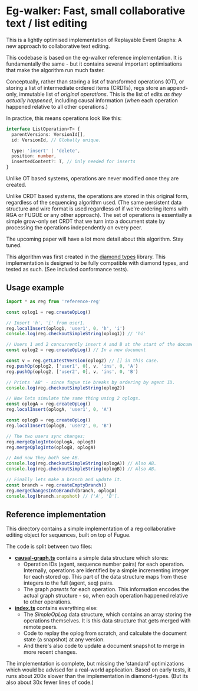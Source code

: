 # Eg-walker: Fast, small collaborative text / list editing

This is a lightly optimised implementation of Replayable Event Graphs: A new approach to collaborative text editing.

This codebase is based on the eg-walker reference implementation. It is fundamentally the same - but it contains several important optimisations that make the algorithm run much faster.



Conceptually, rather than storing a list of transformed operations (OT), or storing a list of intermediate ordered items (CRDTs), regs store an append-only, immutable list of *original operations*. This is the list of edits *as they actually happened*, including causal information (*when* each operation happened relative to all other operations.)

In practice, this means operations look like this:

```typescript
interface ListOperation<T> {
  parentVersions: VersionId[],
  id: VersionId, // Globally unique.

  type: 'insert' | 'delete',
  position: number,
  insertedContent?: T, // Only needed for inserts
}
```

Unlike OT based systems, operations are never modified once they are created.

Unlike CRDT based systems, the operations are stored in this original form, regardless of the sequencing algorithm used. (The same persistent data structure and wire format is used regardless of if we're ordering items with RGA or FUGUE or any other approach). The set of operations is essentially a simple grow-only set CRDT that we turn into a document state by processing the operations independently on every peer.

The upcoming paper will have a lot more detail about this algorithm. Stay tuned.

This algorithm was first created in the [diamond types](https://github.com/josephg/diamond-types) library. This implementation is designed to be fully compatible with diamond types, and tested as such. (See included conformance tests).

## Usage example

```javascript
import * as reg from 'reference-reg'

const oplog1 = reg.createOpLog()

// Insert 'h', 'i' from user1.
reg.localInsert(oplog1, 'user1', 0, 'h', 'i')
console.log(reg.checkoutSimpleString(oplog1)) // 'hi'

// Users 1 and 2 concurrently insert A and B at the start of the document
const oplog2 = reg.createOpLog() // In a new document

const v = reg.getLatestVersion(oplog2) // [] in this case.
reg.pushOp(oplog2, ['user1', 0], v, 'ins', 0, 'A')
reg.pushOp(oplog2, ['user2', 0], v, 'ins', 0, 'B')

// Prints 'AB' - since fugue tie breaks by ordering by agent ID.
console.log(reg.checkoutSimpleString(oplog2))

// Now lets simulate the same thing using 2 oplogs.
const oplogA = reg.createOpLog()
reg.localInsert(oplogA, 'user1', 0, 'A')

const oplogB = reg.createOpLog()
reg.localInsert(oplogB, 'user2', 0, 'B')

// The two users sync changes:
reg.mergeOplogInto(oplogA, oplogB)
reg.mergeOplogInto(oplogB, oplogA)

// And now they both see AB.
console.log(reg.checkoutSimpleString(oplogA)) // Also AB.
console.log(reg.checkoutSimpleString(oplogB)) // Also AB.

// Finally lets make a branch and update it.
const branch = reg.createEmptyBranch()
reg.mergeChangesIntoBranch(branch, oplogA)
console.log(branch.snapshot) // ['A', 'B'].
```



## Reference implementation

This directory contains a simple implementation of a reg collaborative editing
object for sequences, built on top of Fugue.

The code is split between two files:

- **[causal-graph.ts](src/causal-graph.ts)** contains a simple data structure which stores:
  - Operation IDs (agent, sequence number pairs) for each operation. Internally, operations are identified by a simple incrementing integer for each stored op. This part of the data structure maps from these integers to the full (agent, seq) pairs.
  - The graph *parents* for each operation. This information encodes the actual graph structure - so, when each operation happened relative to other operations.
- **[index.ts](src/index.ts)** contains everything else:
  - The *SimpleOpLog* data structure, which contains an array storing the operations themselves. It is this data structure that gets merged with remote peers.
  - Code to replay the oplog from scratch, and calculate the document state (a snapshot) at any version.
  - And there's also code to update a document snapshot to merge in more recent changes.

The implementation is complete, but missing the 'standard' optimizations which
would be advised for a real-world application. Based on early tests, it runs about 200x slower than the implementation in diamond-types. (But its also about 30x fewer lines of code.)
